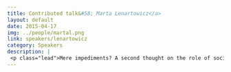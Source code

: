 ```yaml
---
title: Contributed talk&#58; Marta Lenartowicz</a>
layout: default
date: 2015-04-17
img: ../people/martal.png
link: speakers/lenartowicz
category: Speakers
description: |
 <p class="lead">Mere impediments? A second thought on the role of social boundaries in self-organisation of the global collective intelligence on the Earth </p>
---
```

